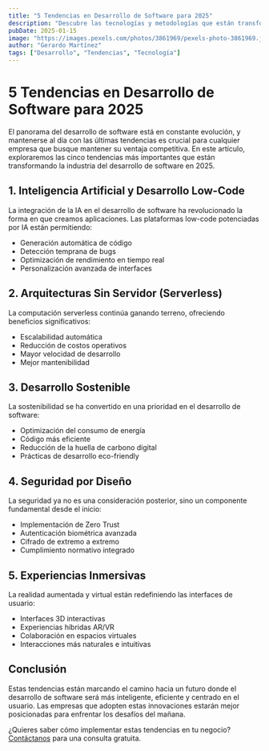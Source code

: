 ```yaml
---
title: "5 Tendencias en Desarrollo de Software para 2025"
description: "Descubre las tecnologías y metodologías que están transformando el desarrollo de software y que serán fundamentales en los próximos años."
pubDate: 2025-01-15
image: "https://images.pexels.com/photos/3861969/pexels-photo-3861969.jpeg?auto=compress&cs=tinysrgb&w=1260&h=750&dpr=2"
author: "Gerardo Martínez"
tags: ["Desarrollo", "Tendencias", "Tecnología"]
---
```


# 5 Tendencias en Desarrollo de Software para 2025

El panorama del desarrollo de software está en constante evolución, y mantenerse al día con las últimas tendencias es crucial para cualquier empresa que busque mantener su ventaja competitiva. En este artículo, exploraremos las cinco tendencias más importantes que están transformando la industria del desarrollo de software en 2025.

## 1. Inteligencia Artificial y Desarrollo Low-Code

La integración de la IA en el desarrollo de software ha revolucionado la forma en que creamos aplicaciones. Las plataformas low-code potenciadas por IA están permitiendo:

- Generación automática de código
- Detección temprana de bugs
- Optimización de rendimiento en tiempo real
- Personalización avanzada de interfaces

## 2. Arquitecturas Sin Servidor (Serverless)

La computación serverless continúa ganando terreno, ofreciendo beneficios significativos:

- Escalabilidad automática
- Reducción de costos operativos
- Mayor velocidad de desarrollo
- Mejor mantenibilidad

## 3. Desarrollo Sostenible

La sostenibilidad se ha convertido en una prioridad en el desarrollo de software:

- Optimización del consumo de energía
- Código más eficiente
- Reducción de la huella de carbono digital
- Prácticas de desarrollo eco-friendly

## 4. Seguridad por Diseño

La seguridad ya no es una consideración posterior, sino un componente fundamental desde el inicio:

- Implementación de Zero Trust
- Autenticación biométrica avanzada
- Cifrado de extremo a extremo
- Cumplimiento normativo integrado

## 5. Experiencias Inmersivas

La realidad aumentada y virtual están redefiniendo las interfaces de usuario:

- Interfaces 3D interactivas
- Experiencias híbridas AR/VR
- Colaboración en espacios virtuales
- Interacciones más naturales e intuitivas

## Conclusión

Estas tendencias están marcando el camino hacia un futuro donde el desarrollo de software será más inteligente, eficiente y centrado en el usuario. Las empresas que adopten estas innovaciones estarán mejor posicionadas para enfrentar los desafíos del mañana.

¿Quieres saber cómo implementar estas tendencias en tu negocio? [Contáctanos](/contacto) para una consulta gratuita.